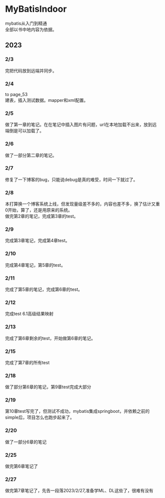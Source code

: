 # MyBatisIndoor
mybatis从入门到精通  
全部以书中地内容为依据。

## 2023  
### 2/3  
完把代码放到远端并同步。  
### 2/4  
to page_53  
建表，插入测试数据。mapper和xml配置。  
### 2/5  
做了第一章的笔记。在在笔记中插入图片有问题，url在本地加载不出来，放到远端倒是可以加载了。
### 2/6
做了一部分第二章的笔记。
### 2/7  
修复了一下博客的bug，只能说debug是真的难受，时间一下就过了。  
### 2/8  
本打算换一个博客系统上线，但发现量级差不多的，内容也差不多，换了估计又重0开始，算了，还是用原来的系统。  
做完第2章的笔记，完成第3章的test。 
### 2/9  
完成第3章笔记，完成第4章test。  
### 2/10  
完成第4章笔记，第5章的test。  
### 2/11  
完成了第5章的笔记，完成第6章的test。  
### 2/12  
完成test 6.1高级结果映射  
### 2/13
完成了第6章剩余的test，开始做第6章的笔记。  
### 2/15  
完成了第7章的所有test  
### 2/18  
做了部分第6章的笔记，第9章test完成大部分  
### 2/19  
第10章test写完了，但测试不成功，mybatis集成springboot，并依赖之前的simple后，项目怎么也跑步起来了。  
### 2/20  
做了一部分6章的笔记  
### 2/25  
做完第6章笔记了
### 2/27  
做完第7章笔记了，先告一段落2023/2/27,准备学ML、DL这些了，很难有没有




